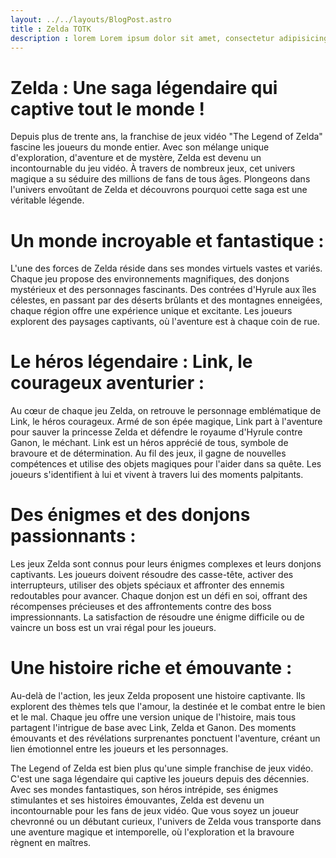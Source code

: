 ```yaml
---
layout: ../../layouts/BlogPost.astro
title : Zelda TOTK
description : lorem Lorem ipsum dolor sit amet, consectetur adipisicing elit. Odit itaque in nesciunt suscipit deserunt quaerat cupiditate explicabo quam perferendis mollitia. Molestiae quasi rerum, nisi delectus quis in voluptatum error omnis.
---
```


# Zelda : Une saga légendaire qui captive tout le monde !

Depuis plus de trente ans, la franchise de jeux vidéo "The Legend of Zelda" fascine les joueurs du monde entier. Avec son mélange unique d'exploration, d'aventure et de mystère, Zelda est devenu un incontournable du jeu vidéo. À travers de nombreux jeux, cet univers magique a su séduire des millions de fans de tous âges. Plongeons dans l'univers envoûtant de Zelda et découvrons pourquoi cette saga est une véritable légende.

# Un monde incroyable et fantastique :

L'une des forces de Zelda réside dans ses mondes virtuels vastes et variés. Chaque jeu propose des environnements magnifiques, des donjons mystérieux et des personnages fascinants. Des contrées d'Hyrule aux îles célestes, en passant par des déserts brûlants et des montagnes enneigées, chaque région offre une expérience unique et excitante. Les joueurs explorent des paysages captivants, où l'aventure est à chaque coin de rue.

# Le héros légendaire : Link, le courageux aventurier :

Au cœur de chaque jeu Zelda, on retrouve le personnage emblématique de Link, le héros courageux. Armé de son épée magique, Link part à l'aventure pour sauver la princesse Zelda et défendre le royaume d'Hyrule contre Ganon, le méchant. Link est un héros apprécié de tous, symbole de bravoure et de détermination. Au fil des jeux, il gagne de nouvelles compétences et utilise des objets magiques pour l'aider dans sa quête. Les joueurs s'identifient à lui et vivent à travers lui des moments palpitants.

# Des énigmes et des donjons passionnants :
Les jeux Zelda sont connus pour leurs énigmes complexes et leurs donjons captivants. Les joueurs doivent résoudre des casse-tête, activer des interrupteurs, utiliser des objets spéciaux et affronter des ennemis redoutables pour avancer. Chaque donjon est un défi en soi, offrant des récompenses précieuses et des affrontements contre des boss impressionnants. La satisfaction de résoudre une énigme difficile ou de vaincre un boss est un vrai régal pour les joueurs.

# Une histoire riche et émouvante :

Au-delà de l'action, les jeux Zelda proposent une histoire captivante. Ils explorent des thèmes tels que l'amour, la destinée et le combat entre le bien et le mal. Chaque jeu offre une version unique de l'histoire, mais tous partagent l'intrigue de base avec Link, Zelda et Ganon. Des moments émouvants et des révélations surprenantes ponctuent l'aventure, créant un lien émotionnel entre les joueurs et les personnages.

The Legend of Zelda est bien plus qu'une simple franchise de jeux vidéo. C'est une saga légendaire qui captive les joueurs depuis des décennies. Avec ses mondes fantastiques, son héros intrépide, ses énigmes stimulantes et ses histoires émouvantes, Zelda est devenu un incontournable pour les fans de jeux vidéo. Que vous soyez un joueur chevronné ou un débutant curieux, l'univers de Zelda vous transporte dans une aventure magique et intemporelle, où l'exploration et la bravoure règnent en maîtres.

